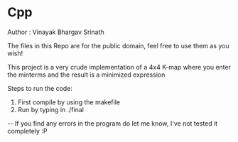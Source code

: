 Cpp
===
Author : Vinayak Bhargav Srinath

The files in this Repo are for the public domain, feel free to use them as you wish!

This project is a very crude implementation of a 4x4 K-map where you enter the minterms and the result is a minimized expression

Steps to run the code: 
1) First compile by using the makefile 
2) Run by typing in ./final


-- If you find any errors in the program do let me know, I've not tested it completely :P
